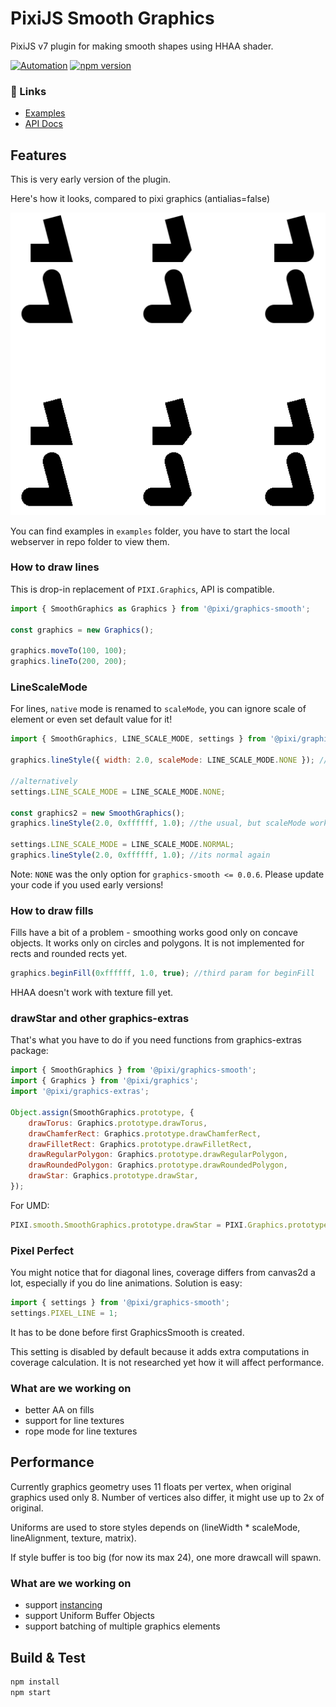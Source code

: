 # PixiJS Smooth Graphics
PixiJS v7 plugin for making smooth shapes using HHAA shader.

[![Automation](https://github.com/pixijs-userland/graphics-smooth/actions/workflows/main.yml/badge.svg)](https://github.com/pixijs-userland/graphics-smooth/actions/workflows/main.yml) [![npm version](https://badge.fury.io/js/%40pixi%2Fgraphics-smooth.svg)](https://badge.fury.io/js/%40pixi%2Fgraphics-smooth)

### :link: Links

* [Examples](https://userland.pixijs.io/graphics-smooth/examples/index.html)
* [API Docs](https://userland.pixijs.io/graphics-smooth/docs/index.html)

## Features

This is very early version of the plugin.

Here's how it looks, compared to pixi graphics (antialias=false)

![img_1.png](examples/img_1.png)

You can find examples in `examples` folder, you have to start the local webserver in repo folder to view them. 

### How to draw lines

This is drop-in replacement of `PIXI.Graphics`, API is compatible.

```js
import { SmoothGraphics as Graphics } from '@pixi/graphics-smooth';

const graphics = new Graphics();

graphics.moveTo(100, 100);
graphics.lineTo(200, 200);
```

### LineScaleMode

For lines, `native` mode is renamed to `scaleMode`, you can ignore scale of element or even set default value for it!

```js
import { SmoothGraphics, LINE_SCALE_MODE, settings } from '@pixi/graphics-smooth';

graphics.lineStyle({ width: 2.0, scaleMode: LINE_SCALE_MODE.NONE }); // now its always 2 independent from scale

//alternatively
settings.LINE_SCALE_MODE = LINE_SCALE_MODE.NONE;

const graphics2 = new SmoothGraphics();
graphics.lineStyle(2.0, 0xffffff, 1.0); //the usual, but scaleMode works by default

settings.LINE_SCALE_MODE = LINE_SCALE_MODE.NORMAL;
graphics.lineStyle(2.0, 0xffffff, 1.0); //its normal again
```

Note: `NONE` was the only option for `graphics-smooth <= 0.0.6`. Please update your code if you used early versions!

### How to draw fills

Fills have a bit of a problem - smoothing works good only on concave objects.
It works only on circles and polygons. It is not implemented for rects and rounded rects yet.  

```js
graphics.beginFill(0xffffff, 1.0, true); //third param for beginFill
```

HHAA doesn't work with texture fill yet.

### drawStar and other graphics-extras

That's what you have to do if you need functions from graphics-extras package: 

```js
import { SmoothGraphics } from '@pixi/graphics-smooth';
import { Graphics } from '@pixi/graphics';
import '@pixi/graphics-extras';

Object.assign(SmoothGraphics.prototype, {
    drawTorus: Graphics.prototype.drawTorus,
    drawChamferRect: Graphics.prototype.drawChamferRect,
    drawFilletRect: Graphics.prototype.drawFilletRect,
    drawRegularPolygon: Graphics.prototype.drawRegularPolygon,
    drawRoundedPolygon: Graphics.prototype.drawRoundedPolygon,
    drawStar: Graphics.prototype.drawStar,
});
```

For UMD:

```js
PIXI.smooth.SmoothGraphics.prototype.drawStar = PIXI.Graphics.prototype.drawStar;
```

### Pixel Perfect

You might notice that for diagonal lines, coverage differs from canvas2d a lot, especially if you do line animations. Solution is easy:

```js
import { settings } from '@pixi/graphics-smooth';
settings.PIXEL_LINE = 1;
```

It has to be done before first GraphicsSmooth is created.

This setting is disabled by default because it adds extra computations in coverage calculation. It is not researched yet how it will affect performance.

### What are we working on

* better AA on fills
* support for line textures
* rope mode for line textures

## Performance

Currently graphics geometry uses 11 floats per vertex, when original graphics used only 8. Number of vertices also differ, it might use up to 2x of original.

Uniforms are used to store styles depends on (lineWidth * scaleMode, lineAlignment, texture, matrix).

If style buffer is too big (for now its max 24), one more drawcall will spawn.

### What are we working on

* support [instancing](https://wwwtyro.net/2019/11/18/instanced-lines.html)
* support Uniform Buffer Objects
* support batching of multiple graphics elements

## Build & Test

```bash
npm install
npm start
```
